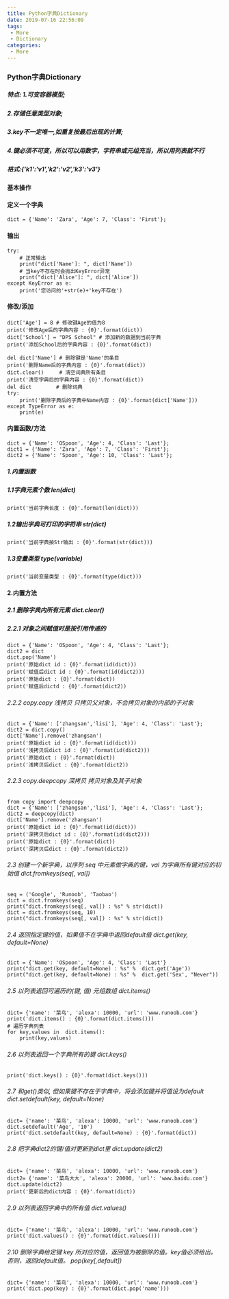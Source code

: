 ```yaml
---
title: Python字典Dictionary
date: 2019-07-16 22:56:09
tags:
 - More
 - Dictionary
categories:
 - More
---
```


### Python字典Dictionary
##### 特点: 1.可变容器模型;
#####      2.存储任意类型对象;
#####      3.key不一定唯一,如重复按最后出现的计算;
#####      4.键必须不可变，所以可以用数字，字符串或元组充当，所以用列表就不行
##### 格式:{'k1':'v1','k2':'v2','k3':'v3'}

#### 基本操作
#### 定义一个字典

	dict = {'Name': 'Zara', 'Age': 7, 'Class': 'First'};

#### 输出

	try:
	    # 正常输出
	    print("dict['Name']: ", dict['Name'])
	    # 当key不存在时会抛出KeyError异常
	    print("dict['Alice']: ", dict['Alice'])
	except KeyError as e:
	    print('您访问的'+str(e)+'key不存在')

#### 修改/添加

	dict['Age'] = 8 # 修改键Age的值为8
	print('修改Age后的字典内容 : {0}'.format(dict))
	dict['School'] = "DPS School" # 添加新的数据到当前字典
	print('添加School后的字典内容 : {0}'.format(dict))

	del dict['Name'] # 删除键是'Name'的条目
	print('删除Name后的字典内容 : {0}'.format(dict))
	dict.clear()     # 清空词典所有条目
	print('清空字典后的字典内容 : {0}'.format(dict))
	del dict        # 删除词典
	try:
	    print('删除字典后的字典中Name内容 : {0}'.format(dict['Name']))
	except TypeError as e:
	    print(e)

#### 内置函数/方法

	dict = {'Name': 'OSpoon', 'Age': 4, 'Class': 'Last'};
	dict1 = {'Name': 'Zara', 'Age': 7, 'Class': 'First'};
	dict2 = {'Name': 'Spoon', 'Age': 10, 'Class': 'Last'};

##### 1.内置函数
##### 1.1字典元素个数 len(dict)

	print('当前字典长度 : {0}'.format(len(dict)))

##### 1.2输出字典可打印的字符串 str(dict)

	print('当前字典按Str输出 : {0}'.format(str(dict)))

##### 1.3变量类型 type(variable)

	print('当前变量类型 : {0}'.format(type(dict)))

#### 2.内置方法
##### 2.1 删除字典内所有元素 dict.clear()
##### 2.2.1 对象之间赋值时是按引用传递的

	dict = {'Name': 'OSpoon', 'Age': 4, 'Class': 'Last'};
	dict2 = dict
	dict.pop('Name')
	print('原始dict id : {0}'.format(id(dict)))
	print('赋值后dict id : {0}'.format(id(dict2)))
	print('原始dict : {0}'.format(dict))
	print('赋值后dictd : {0}'.format(dict2))

###### 2.2.2 copy.copy 浅拷贝 只拷贝父对象，不会拷贝对象的内部的子对象

	dict = {'Name': ['zhangsan','lisi'], 'Age': 4, 'Class': 'Last'};
	dict2 = dict.copy()
	dict['Name'].remove('zhangsan')
	print('原始dict id : {0}'.format(id(dict)))
	print('浅拷贝后dict id : {0}'.format(id(dict2)))
	print('原始dict : {0}'.format(dict))
	print('浅拷贝后dict : {0}'.format(dict2))

###### 2.2.3 copy.deepcopy 深拷贝 拷贝对象及其子对象

	from copy import deepcopy
	dict = {'Name': ['zhangsan','lisi'], 'Age': 4, 'Class': 'Last'};
	dict2 = deepcopy(dict)
	dict['Name'].remove('zhangsan')
	print('原始dict id : {0}'.format(id(dict)))
	print('深拷贝后dict id : {0}'.format(id(dict2)))
	print('原始dict : {0}'.format(dict))
	print('深拷贝后dict : {0}'.format(dict2))

###### 2.3 创建一个新字典，以序列 seq 中元素做字典的键，val 为字典所有键对应的初始值 dict.fromkeys(seq[, val])

	seq = ('Google', 'Runoob', 'Taobao')
	dict = dict.fromkeys(seq)
	print("dict.fromkeys(seq[, val]) : %s" % str(dict))
	dict = dict.fromkeys(seq, 10)
	print("dict.fromkeys(seq[, val]) : %s" % str(dict))

###### 2.4 返回指定键的值，如果值不在字典中返回default值 dict.get(key, default=None)

	dict = {'Name': 'OSpoon', 'Age': 4, 'Class': 'Last'}
	print("dict.get(key, default=None) : %s" %  dict.get('Age'))
	print("dict.get(key, default=None) : %s" %  dict.get('Sex', "Never"))

###### 2.5 以列表返回可遍历的(键, 值) 元组数组 dict.items()

	dict= {'name': '菜鸟', 'alexa': 10000, 'url': 'www.runoob.com'}
	print('dict.items() : {0}'.format(dict.items()))
	# 遍历字典列表
	for key,values in  dict.items():
	    print(key,values)

###### 2.6 以列表返回一个字典所有的键 dict.keys()

	print('dict.keys() : {0}'.format(dict.keys()))

###### 2.7 和get()类似, 但如果键不存在于字典中，将会添加键并将值设为default 	dict.setdefault(key, default=None)

	dict= {'name': '菜鸟', 'alexa': 10000, 'url': 'www.runoob.com'}
	dict.setdefault('Age', '10')
	print('dict.setdefault(key, default=None) : {0}'.format(dict))

###### 2.8 把字典dict2的键/值对更新到dict里 dict.update(dict2)

	dict= {'name': '菜鸟', 'alexa': 10000, 'url': 'www.runoob.com'}
	dict2= {'name': '菜鸟大大', 'alexa': 20000, 'url': 'www.baidu.com'}
	dict.update(dict2)
	print('更新后的dict内容 : {0}'.format(dict))

###### 2.9 以列表返回字典中的所有值 dict.values()

	dict= {'name': '菜鸟', 'alexa': 10000, 'url': 'www.runoob.com'}
	print('dict.values() : {0}'.format(dict.values()))

###### 2.10 删除字典给定键 key 所对应的值，返回值为被删除的值。key值必须给出。 否则，返回default值。 pop(key[,default])

	dict= {'name': '菜鸟', 'alexa': 10000, 'url': 'www.runoob.com'}
	print('dict.pop(key) : {0}'.format(dict.pop('name')))



